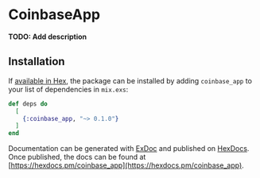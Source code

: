# CoinbaseApp

**TODO: Add description**

## Installation

If [available in Hex](https://hex.pm/docs/publish), the package can be installed
by adding `coinbase_app` to your list of dependencies in `mix.exs`:

```elixir
def deps do
  [
    {:coinbase_app, "~> 0.1.0"}
  ]
end
```

Documentation can be generated with [ExDoc](https://github.com/elixir-lang/ex_doc)
and published on [HexDocs](https://hexdocs.pm). Once published, the docs can
be found at [https://hexdocs.pm/coinbase_app](https://hexdocs.pm/coinbase_app).

